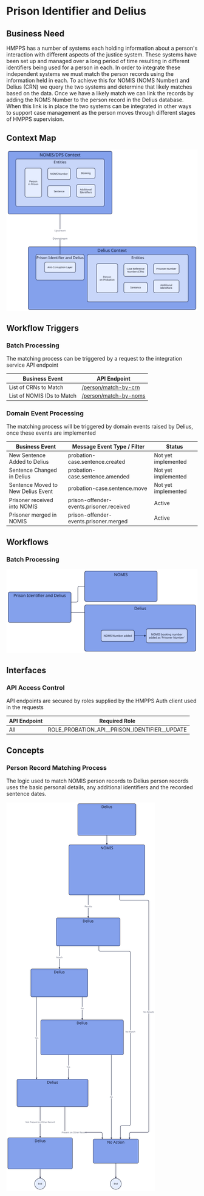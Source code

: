 # Prison Identifier and Delius

## Business Need

HMPPS has a number of systems each holding information about a person's interaction with different aspects of the justice system. These systems have been set up and managed over a long period of time resulting in different identifiers being used for a person in each. In order to integrate these independent systems we must match the person records using the information held in each. To achieve this for NOMIS (NOMS Number) and Delius (CRN) we query the two systems and determine that likely matches based on the data. Once we have a likely match we can link the records by adding the NOMS Number to the person record in the Delius database. When this link is in place the two systems can be integrated in other ways to support case management as the person moves through different stages of HMPPS supervision.

## Context Map

![Context Map](./tech-docs/source/img/prison-identifier-and-delius-context-map.svg)

## Workflow Triggers

### Batch Processing

The matching process can be triggered by a request to the integration service API endpoint

| Business Event             | API Endpoint                                                                                                                                                                              |
|----------------------------|-------------------------------------------------------------------------------------------------------------------------------------------------------------------------------------------|
| List of CRNs to Match      | [/person/match-by-crn](https://ministryofjustice.github.io/hmpps-probation-integration-services/tech-docs/projects/prison-identifier-and-delius/api-reference.html#person-match-by-crn)   |
| List of NOMIS IDs to Match | [/person/match-by-noms](https://ministryofjustice.github.io/hmpps-probation-integration-services/tech-docs/projects/prison-identifier-and-delius/api-reference.html#person-match-by-noms) |

### Domain Event Processing

The matching process will be triggered by domain events raised by Delius, once these events are implemented

| Business Event                     | Message Event Type / Filter              | Status              |
|------------------------------------|------------------------------------------|---------------------|
| New Sentence Added to Delius       | probation-case.sentence.created          | Not yet implemented |
| Sentence Changed in Delius         | probation-case.sentence.amended          | Not yet implemented |
| Sentence Moved to New Delius Event | probation-case.sentence.move             | Not yet implemented |
| Prisoner received into NOMIS       | prison-offender-events.prisoner.received | Active              |
| Prisoner merged in NOMIS           | prison-offender-events.prisoner.merged   | Active              |

## Workflows

### Batch Processing

![Batch Processing Workflow](./tech-docs/source/img/prison-identifier-and-delius-workflow-id-update.svg)

## Interfaces

### API Access Control

API endpoints are secured by roles supplied by the HMPPS Auth client used in
the requests

| API Endpoint | Required Role                                    |
|--------------|--------------------------------------------------|
| All          | ROLE\_PROBATION\_API_\_PRISON_IDENTIFIER__UPDATE |

## Concepts

### Person Record Matching Process

The logic used to match NOMIS person records to Delius person records uses the basic personal details, any additional identifiers and the recorded sentence dates.

![Matching Process](./tech-docs/source/img/prison-identifier-and-delius-match-process.svg)
